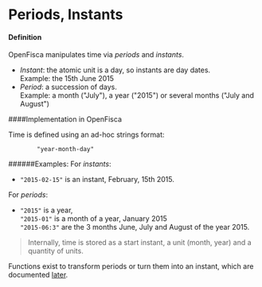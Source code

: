 # Periods, Instants

#### Definition
OpenFisca manipulates time via *periods* and *instants*.

- *Instant*: the atomic unit is a day, so instants are day dates.  
Example: the 15th June 2015
- *Period*: a succession of days.   
Example: a month ("July"), a year ("2015") or several months ("July and August")

####Implementation in OpenFisca

Time is defined using an ad-hoc strings format:  
            
            "year-month-day"

######Examples:
For *instants*:
- `"2015-02-15"` is an instant, February, 15th 2015.

For *periods*:  
-  `"2015"` is a year,   
`"2015-01"` is a month of a year, January 2015     
`"2015-06:3"` are the 3 months June, July and August of the year 2015. 


>Internally, time is stored as a start instant, a unit (month, year) and a quantity of units.

Functions exist to transform periods or turn them into an instant, which are documented [later](coding-the-legislation/periods.md).

